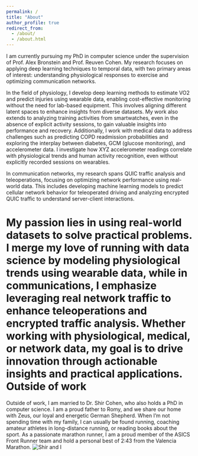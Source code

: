 ```yaml
---
permalink: /
title: "About"
author_profile: true
redirect_from: 
  - /about/
  - /about.html
---
```


I am currently pursuing my PhD in computer science under the supervision of Prof. Alex Bronstein and Prof. Reuven Cohen. My research focuses on applying deep learning techniques to temporal data, with two primary areas of interest: understanding physiological responses to exercise and optimizing communication networks.

In the field of physiology, I develop deep learning methods to estimate VO2 and predict injuries using wearable data, enabling cost-effective monitoring without the need for lab-based equipment. This involves aligning different latent spaces to enhance insights from diverse datasets. My work also extends to analyzing training activities from smartwatches, even in the absence of explicit activity sessions, to gain valuable insights into performance and recovery. Additionally, I work with medical data to address challenges such as predicting COPD readmission probabilities and exploring the interplay between diabetes, GCM (glucose monitoring), and accelerometer data. I investigate how XYZ accelerometer readings correlate with physiological trends and human activity recognition, even without explicitly recorded sessions on wearables.

In communication networks, my research spans QUIC traffic analysis and teleoperations, focusing on optimizing network performance using real-world data. This includes developing machine learning models to predict cellular network behavior for teleoperated driving and analyzing encrypted QUIC traffic to understand server-client interactions.

My passion lies in using real-world datasets to solve practical problems. I merge my love of running with data science by modeling physiological trends using wearable data, while in communications, I emphasize leveraging real network traffic to enhance teleoperations and encrypted traffic analysis. Whether working with physiological, medical, or network data, my goal is to drive innovation through actionable insights and practical applications.
Outside of work
======

Outside of work, I am married to Dr. Shir Cohen, who also holds a PhD in computer science. I am a proud father to Romy, and we share our home with Zeus, our loyal and energetic German Shepherd. When I’m not spending time with my family, I can usually be found running, coaching amateur athletes in long-distance running, or reading books about the sport. As a passionate marathon runner, I am a proud member of the ASICS Front Runner team and hold a personal best of 2:43 from the Valencia Marathon.
![Shir and I](https://www.barakgahtan.com/images/wedding.jpg)